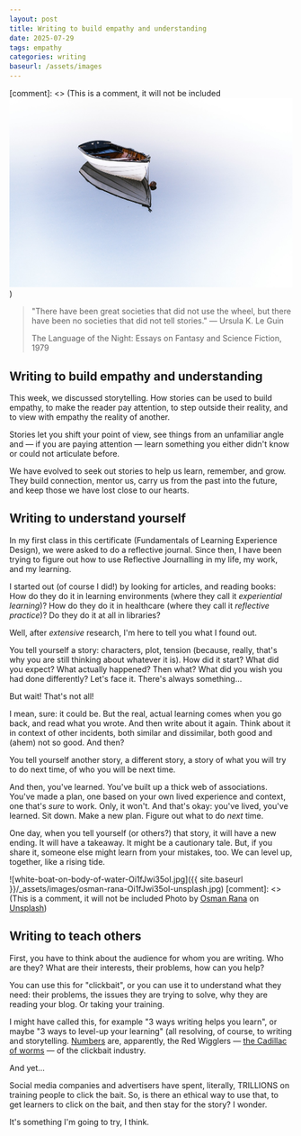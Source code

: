 ```yaml
---
layout: post
title: Writing to build empathy and understanding
date: 2025-07-29
tags: empathy
categories: writing
baseurl: /assets/images
---
```

[comment]: <> (This is a comment, it will not be included ![White boat on still water.](/assets/images/osman-rana-Oi1fJwi35oI-unsplash.jpg)  )

>"There have been great societies that did not use the wheel, but there have been no societies that did not tell stories." ― Ursula K. Le Guin</p>
>The Language of the Night: Essays on Fantasy and Science Fiction, 1979



## Writing to build empathy and understanding

This week, we discussed storytelling. How stories can be used to build empathy, to make the reader pay attention, to step outside their reality, and to view with empathy the reality of another.

Stories let you shift your point of view, see things from an unfamiliar angle and — if you are paying attention — learn something you either didn't know or could not articulate before.

We have evolved to seek out stories to help us learn, remember, and grow. They build connection, mentor us, carry us from the past into the future, and keep those we have lost close to our hearts.

## Writing to understand yourself

In my first class in this certificate (Fundamentals of Learning Experience Design), we were asked to do a reflective journal. Since then, I have been trying to figure out how to use Reflective Journalling in my life, my work, and my learning.

I started out (of course I did!) by looking for articles, and reading books: How do they do it in learning environments (where they call it <em>experiential learning</em>)? How do they do it in healthcare (where they call it <em>reflective practice</em>)? Do they do it at all in libraries?

Well, after <em>extensive </em>research, I'm here to tell you what I found out. </p>

You tell yourself a story: characters, plot, tension (because, really, that's why you are still thinking about whatever it is). How did it start? What did you expect? What actually happened? Then what? What did you wish you had done differently? Let's face it. There's always something...

But wait! That's not all!

I mean, sure: it could be. But the real, actual learning comes when you go back, and read what you wrote. And then write about it again. Think about it in context of other incidents, both similar and dissimilar, both good and (ahem) not so good. And then?

You tell yourself another story, a different story, a story of what you will try to do next time, of who you will be next time.

And then, you've learned. You've built up a thick web of associations. You've made a plan, one based on your own lived experience and context, one that's <em>sure </em>to work. Only, it won't. And that's okay: you've lived, you've learned. Sit down. Make a new plan. Figure out what to do <em>next</em> time.

One day, when you tell yourself (or others?) that story, it will have a new ending. It will have a takeaway. It might be a cautionary tale. But, if you share it, someone else might learn from your mistakes, too. We can level up, together, like a rising tide.

![white-boat-on-body-of-water-Oi1fJwi35oI.jpg]({{ site.baseurl }}/_assets/images/osman-rana-Oi1fJwi35oI-unsplash.jpg)
[comment]: <> (This is a comment, it will not be included Photo by <a href="https://unsplash.com/@osmanrana?utm_content=creditCopyText&utm_medium=referral&utm_source=unsplash">Osman Rana</a> on <a href="https://unsplash.com/photos/white-boat-on-body-of-water-Oi1fJwi35oI?utm_content=creditCopyText&utm_medium=referral&utm_source=unsplash">Unsplash</a>)
      

## Writing to teach others

First, you have to think about the audience for whom you are writing. Who are they? What are their interests, their problems, how can you help?

You can use this for "clickbait", or you can use it to understand what they need: their problems, the issues they are trying to solve, why they are reading your blog. Or taking your training.

I might have called this, for example "3 ways writing helps you learn", or maybe "3 ways to level-up your learning" (all resolving, of course, to writing and storytelling. <a href="https://contentmarketinginstitute.com/articles/content-personality-tips/" data-type="URL" data-id="https://contentmarketinginstitute.com/articles/content-personality-tips/">Numbers</a> are, apparently, the Red Wigglers — <a href="https://www.youtube.com/watch?v=8K4mK7R9zSA" data-type="URL" data-id="https://www.youtube.com/watch?v=8K4mK7R9zSA">the Cadillac of worms</a> — of the clickbait industry.

And yet...

Social media companies and advertisers have spent, literally, TRILLIONS on training people to click the bait. So, is there an ethical way to use that, to get learners to click on the bait, and then stay for the story? I wonder.

It's something I'm going to try, I think.
